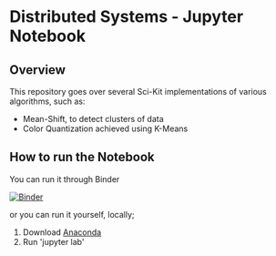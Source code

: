 # Distributed Systems - Jupyter Notebook
## Overview
This repository goes over several Sci-Kit implementations of various algorithms, such as:
* Mean-Shift, to detect clusters of data
* Color Quantization achieved using K-Means


## How to run the Notebook
You can run it through Binder

[![Binder](https://mybinder.org/badge_logo.svg)](https://mybinder.org/v2/gh/R4K0/EmergingTechRepo/HEAD)

or you can run it yourself, locally;

1. Download [Anaconda](https://www.anaconda.com/products/individual)
2. Run 'jupyter lab'
